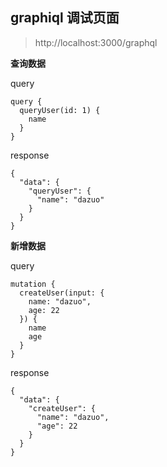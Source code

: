 ## graphiql 调试页面

> http://localhost:3000/graphql


**查询数据**

query

```
query {
  queryUser(id: 1) {
    name
  }
}
```

response

```
{
  "data": {
    "queryUser": {
      "name": "dazuo"
    }
  }
}
```

**新增数据**

query

```
mutation {
  createUser(input: {
    name: "dazuo",
    age: 22
  }) {
    name
    age
  }
}
```

response

```
{
  "data": {
    "createUser": {
      "name": "dazuo",
      "age": 22
    }
  }
}
```